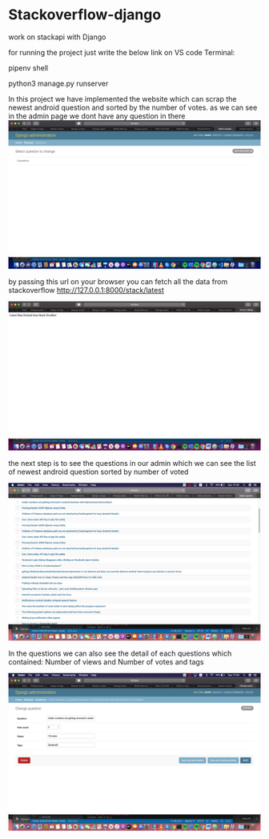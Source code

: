 # Stackoverflow-django
work on stackapi with Django

for running the project just write the below link on VS code Terminal:

pipenv shell

python3 manage.py runserver


In this project we have implemented the website which can scrap the newest android question and sorted by the number of votes.
as we can see in the admin page we dont have any question in there
![admin page](https://github.com/sadeghjalalian/Stackoverflow-django/blob/master/Screenshot%202019-12-08%20at%2017.23.40.png)


by passing this url on your browser you can fetch all the data from stackoverflow
http://127.0.0.1:8000/stack/latest

![fetch the newest post](https://github.com/sadeghjalalian/Stackoverflow-django/blob/master/Screenshot%202019-12-08%20at%2017.12.33.png)


the next step is to see the questions in our admin which we can see the list of newest android question sorted by number of voted

![list of questions](https://github.com/sadeghjalalian/Stackoverflow-django/blob/master/Screenshot%202019-12-08%20at%2017.34.00.png)

In the questions we can also see the detail of each questions which contained: Number of views and Number of votes and tags

![question detail](https://github.com/sadeghjalalian/Stackoverflow-django/blob/master/Screenshot%202019-12-08%20at%2017.34.24.png)
